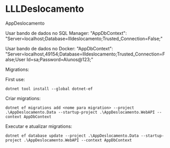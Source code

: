 # LLLDeslocamento
AppDeslocamento


Usar bando de dados no SQL Manager:
	"AppDbContext": "Server=localhost;Database=llldeslocamento;Trusted_Connection=False;"


Usar bando de dados no Docker: 
	"AppDbContext": "Server=localhost,49154;Database=llldeslocamento;Trusted_Connection=False;User Id=sa;Password=Alunos@123;"


Migrations:

First use:

	dotnet tool install --global dotnet-ef

Criar migrations:

	dotnet ef migrations add <nome para migration> --project .\AppDeslocamento.Data --startup-project .\AppDeslocamento.WebAPI --context AppDbContext

Executar e atualizar migrations:

	dotnet ef database update --project .\AppDeslocamento.Data --startup-project .\AppDeslocamento.WebAPI --context AppDbContext
